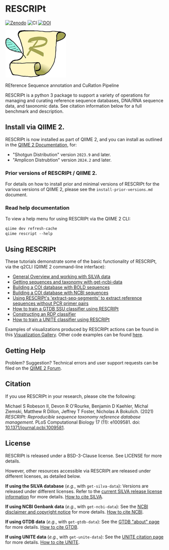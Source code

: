 # RESCRIPt

[![Zenodo](https://zenodo.org/badge/DOI/10.5281/zenodo.3891931.svg)](https://doi.org/10.5281/zenodo.3891931)
 ![CI](https://github.com/bokulich-lab/RESCRIPt/actions/workflows/ci-dev.yaml/badge.svg)
 [![DOI](https://img.shields.io/badge/DOI-10.1371/journal.pcbi.1009581-B31B1B)](http://dx.doi.org/10.1371/journal.pcbi.1009581)
 <p align="left"><img src="logo.png" height="150" /></p>

REference Sequence annotation and CuRatIon Pipeline

RESCRIPt is a python 3 package to support a variety of operations for managing and curating reference sequence databases, DNA/RNA sequence data, and taxonomic data. See citation information below for a full benchmark and description.

## Install via QIIME 2.

RESCRIPt is now installed as part of QIIME 2, and you can install as outlined in the [QIIME 2 Documentation](https://docs.qiime2.org/), for:
 -  "Shotgun Distribution" version `2023.9` and later. 
 -  "Amplicon Distrubtion" version `2024.2` and later.


### Prior versions of RESCRIPt / QIIME 2.

For details on how to install prior and minimal versions of RESCRIPt for the various versions of QIIME 2, please see the `install-prior-versions.md` document.

### Read help documentation

To view a help menu for using RESCRIPt via the QIIME 2 CLI:
```
qiime dev refresh-cache
qiime rescript --help
```

## Using RESCRIPt

These tutorials demonstrate some of the basic functionality of RESCRIPt, via the q2CLI (QIIME 2 command-line interface):
- [General Overview and working with SILVA data](https://forum.qiime2.org/t/rescript-sequence-reference-database-management-tutorial/15494)
- [Getting sequences and taxonomy with get-ncbi-data](https://forum.qiime2.org/t/using-rescript-to-compile-an-sequence-databases-and-taxonomy-classifiers-from-ncbi-genbank/15947)
- [Building a COI database with BOLD sequences](https://forum.qiime2.org/t/building-a-coi-database-from-bold-references/16129)
- [Building a COI database with NCBI sequences](https://forum.qiime2.org/t/building-a-coi-database-from-ncbi-references/16500)
- [Using RESCRIPt's 'extract-seq-segments' to extract reference sequences without PCR primer pairs](https://forum.qiime2.org/t/using-rescripts-extract-seq-segments-to-extract-reference-sequences-without-pcr-primer-pairs/23618)
- [How to train a GTDB SSU classifier using RESCRIPt](https://forum.qiime2.org/t/how-to-train-a-gtdb-ssu-classifier-using-rescript/25725)
- [Constructing an RDP classifier](https://forum.qiime2.org/t/importing-sequence-data-with-lower-case-nucleotide-characters-constructing-an-rdp-classifier-as-an-example/25158)
- [How to train a UNITE classifier using RESCRIPt](https://forum.qiime2.org/t/how-to-train-a-unite-classifier-using-rescript/28285)

Examples of visualizations produced by RESCRIPt actions can be found in this [Visualization Gallery](https://forum.qiime2.org/t/processing-filtering-and-evaluating-the-silva-database-and-other-reference-sequence-data-with-rescript/15494#heading--seventeenth-header). Other code examples can be found [here](https://github.com/bokulich-lab/db-benchmarks-2020).

## Getting Help

Problem? Suggestion? Technical errors and user support requests can be filed on the [QIIME 2 Forum](https://forum.qiime2.org/).


## Citation

If you use RESCRIPt in your research, please cite the following:

Michael S Robeson II, Devon R O'Rourke, Benjamin D Kaehler, Michal Ziemski, Matthew R Dillon, Jeffrey T Foster, Nicholas A Bokulich. (2021) *RESCRIPt: Reproducible sequence taxonomy reference database management*. PLoS Computational Biology 17 (11): e1009581. doi: [10.1371/journal.pcbi.1009581](http://dx.doi.org/10.1371/journal.pcbi.1009581).


## License

RESCRIPt is released under a BSD-3-Clause license. See LICENSE for more details.

However, other resources accessible via RESCRIPt are released under different licenses, as detailed below.

**If using the SILVA database** (*e.g.*, with `get-silva-data`): Versions are released under different licenses. Refer to the [current SILVA release license information](https://www.arb-silva.de/silva-license-information/) for more details. [How to cite SILVA](https://www.arb-silva.de/contact/).

**If using NCBI Genbank data** (*e.g.*, with `get-ncbi-data`): See the [NCBI disclaimer and copyright notice](https://www.ncbi.nlm.nih.gov/home/about/policies/) for more details. [How to cite NCBI](https://support.nlm.nih.gov/knowledgebase/article/KA-03391/en-us).

**If using GTDB data** (*e.g.*, with `get-gtdb-data`): See the [GTDB "about" page](https://gtdb.ecogenomic.org/about) for more details. [How to cite GTDB](https://gtdb.ecogenomic.org/about).

**If using UNITE data** (*e.g.*, with `get-unite-data`): See the [UNITE citation page](https://unite.ut.ee/cite.php) for more details. [How to cite UNITE](https://unite.ut.ee/cite.php). 
